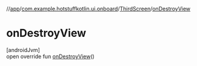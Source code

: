 //[app](../../../index.md)/[com.example.hotstuffkotlin.ui.onboard](../index.md)/[ThirdScreen](index.md)/[onDestroyView](on-destroy-view.md)

# onDestroyView

[androidJvm]\
open override fun [onDestroyView](on-destroy-view.md)()
